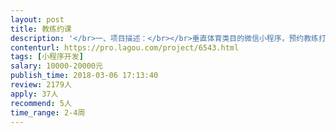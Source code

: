```yaml
---                
layout: post       
title: 教练约课           
description: '</br>一、项目描述：</br></br>垂直体育类目的微信小程序，预约教练打球。</br></br>二、主要功能点：</br></br>预约教练打球</br></br>1. 选择某个教练</br>2. 选择具体时段</br>3. 预约成功后通知教练</br></br>三、可参考产品：</br></br>乐刻体育</br></br>四、人员要求：</br></br>1、有微信小程序开发经验。</br>2、有和PM/UI对接经验</br>'     
contenturl: https://pro.lagou.com/project/6543.html      
tags: [小程序开发]            
salary: 10000-20000元          
publish_time: 2018-03-06 17:13:40         
review: 2179人                   
apply: 37人                   
recommend: 5人                   
time_range: 2-4周              
---                 
```

